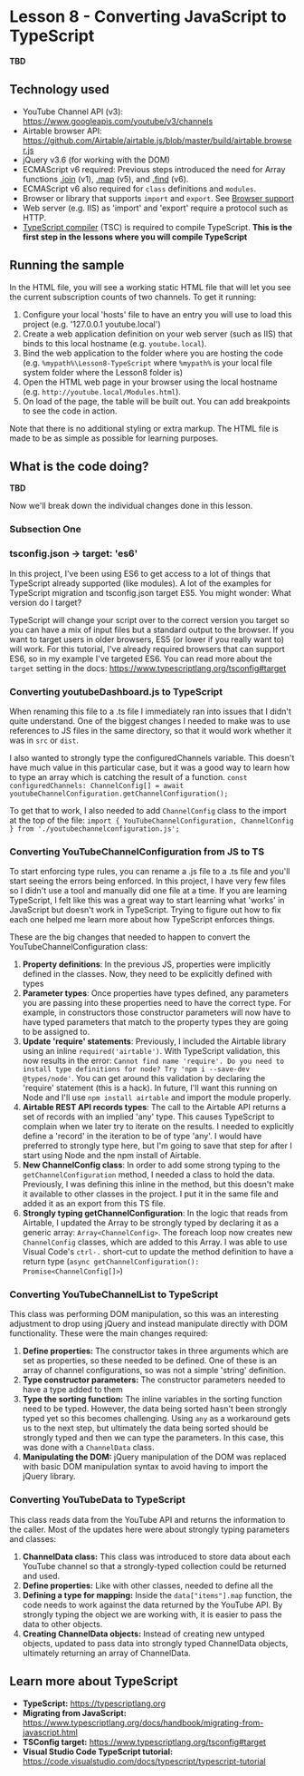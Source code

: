 # Lesson 8 - Converting JavaScript to TypeScript

**TBD**

## Technology used
- YouTube Channel API (v3): https://www.googleapis.com/youtube/v3/channels
- Airtable browser API: https://github.com/Airtable/airtable.js/blob/master/build/airtable.browser.js
- jQuery v3.6 (for working with the DOM)
- ECMAScript v6 required: Previous steps introduced the need for Array functions [.join](https://developer.mozilla.org/en-US/docs/Web/JavaScript/Reference/Global_Objects/Array/join) (v1), [.map](https://developer.mozilla.org/en-US/docs/Web/JavaScript/Reference/Global_Objects/Array/map) (v5), and [.find](https://developer.mozilla.org/en-US/docs/Web/JavaScript/Reference/Global_Objects/Array/find) (v6).
- ECMAScript v6 also required for `class` definitions and `modules`.
- Browser or library that supports `import` and `export`. See [Browser support](https://developer.mozilla.org/en-US/docs/Web/JavaScript/Guide/Modules#browser_support)
- Web server (e.g. IIS) as 'import' and 'export' require a protocol such as HTTP. 
- [TypeScript compiler](https://code.visualstudio.com/docs/typescript/typescript-tutorial#_install-the-typescript-compiler) (TSC) is required to compile TypeScript. **This is the first step in the lessons where you will compile TypeScript**

## Running the sample
In the HTML file, you will see a working static HTML file that will let you see the current subscription counts of two channels. To get it running:

1. Configure your local 'hosts' file to have an entry you will use to load this project (e.g. '127.0.0.1	youtube.local')
1. Create a web application definition on your web server (such as IIS) that binds to this local hostname (e.g. `youtube.local`).
1. Bind the web application to the folder where you are hosting the code (e.g. `%mypath%\Lesson8-TypeScript` where `%mypath%` is your local file system folder where the Lesson8 folder is)
1. Open the HTML web page in your browser using the local hostname (e.g. `http://youtube.local/Modules.html`). 
1. On load of the page, the table will be built out. You can add breakpoints to see the code in action.

Note that there is no additional styling or extra markup. The HTML file is made to be as simple as possible for learning purposes.

## What is the code doing?
**TBD**

Now we'll break down the individual changes done in this lesson.

### Subsection One

### tsconfig.json -> target: 'es6'
In this project, I've been using ES6 to get access to a lot of things that TypeScript already supported (like modules). A lot of the examples for TypeScript migration and tsconfig.json target ES5. You might wonder: What version do I target?

TypeScript will change your script over to the correct version you target so you can have a mix of input files but a standard output to the browser. If you want to target users in older browsers, ES5 (or lower if you really want to) will work. For this tutorial, I've already required browsers that can support ES6, so in my example I've targeted ES6. You can read more about the `target` setting in the docs: https://www.typescriptlang.org/tsconfig#target

### Converting youtubeDashboard.js to TypeScript
When renaming this file to a .ts file I immediately ran into issues that I didn't quite understand. One of the biggest changes I needed to make was to use references to JS files in the same directory, so that it would work whether it was in `src` or `dist`. 

I also wanted to strongly type the configuredChannels variable. This doesn't have much value in this particular case, but it was a good way to learn how to type an array which is catching the result of a function.
`const configuredChannels: ChannelConfig[] = await youtubeChannelConfiguration.getChannelConfiguration();`

To get that to work, I also needed to add `ChannelConfig` class to the import at the top of the file:
`import { YouTubeChannelConfiguration, ChannelConfig } from './youtubechannelconfiguration.js';`


### Converting YouTubeChannelConfiguration from JS to TS
To start enforcing type rules, you can rename a .js file to a .ts file and you'll start seeing the errors being enforced. In this project, I have very few files so I didn't use a tool and manually did one file at a time. If you are learning TypeScript, I felt like this was a great way to start learning what 'works' in JavaScript but doesn't work in TypeScript. Trying to figure out how to fix each one helped me learn more about how TypeScript enforces things.

These are the big changes that needed to happen to convert the YouTubeChannelConfiguration class:

1. **Property definitions**: In the previous JS, properties were implicitly defined in the classes. Now, they need to be explicitly defined with types
1. **Parameter types**: Once properties have types defined, any parameters you are passing into these properties need to have the correct type. For example, in constructors those constructor parameters will now have to have typed parameters that match to the property types they are going to be assigned to.
1. **Update 'require' statements**: Previously, I included the Airtable library using an inline `required('airtable')`. With TypeScript validation, this now results in the error: `Cannot find name 'require'. Do you need to install type definitions for node? Try 'npm i --save-dev @types/node'`.  You can get around this validation by declaring the 'require' statement (this is a hack). In future, I'll want this running on Node and I'll use `npm install airtable` and import the module properly.
1. **Airtable REST API records types**: The call to the Airtable API returns a set of records with an implied 'any' type. This causes TypeScript to complain when we later try to iterate on the results. I needed to explicitly define a 'record' in the iteration to be of type 'any'. I would have preferred to strongly type here, but I'm going to save that step for after I start using Node and the npm install of Airtable.
1. **New ChannelConfig class**: In order to add some strong typing to the `getChannelConfiguration` method, I needed a class to hold the data. Previously, I was defining this inline in the method, but this doesn't make it available to other classes in the project. I put it in the same file and added it as an export from this TS file.
1. **Strongly typing getChannelConfiguration**: In the logic that reads from Airtable, I updated the Array to be strongly typed by declaring it as a generic array: `Array<ChannelConfig>`. The foreach loop now creates new `ChannelConfig` classes, which are added to this Array. I was able to use Visual Code's `ctrl-.` short-cut to update the method definition to have a return type (`async getChannelConfiguration(): Promise<ChannelConfig[]>`)

### Converting YouTubeChannelList to TypeScript
This class was performing DOM manipulation, so this was an interesting adjustment to drop using jQuery and instead manipulate directly with DOM functionality. These were the main changes required:

1. **Define properties:** The constructor takes in three arguments which are set as properties, so these needed to be defined. One of these is an array of channel configurations, so was not a simple 'string' definition.
1. **Type constructor parameters:** The constructor parameters needed to have a type added to them
1. **Type the sorting function:** The inline variables in the sorting function need to be typed. However, the data being sorted hasn't been strongly typed yet so this becomes challenging. Using `any` as a workaround gets us to the next step, but ultimately the data being sorted should be strongly typed and then we can type the parameters. In this case, this was done with a `ChannelData` class.
1. **Manipulating the DOM:** jQuery manipulation of the DOM was replaced with basic DOM manipulation syntax to avoid having to import the jQuery library.

### Converting YouTubeData to TypeScript
This class reads data from the YouTube API and returns the information to the caller. Most of the updates here were about strongly typing parameters and classes:

1. **ChannelData class:** This class was introduced to store data about each YouTube channel so that a strongly-typed collection could be returned and used.
1. **Define properties:** Like with other classes, needed to define all the 
1. **Defining a type for mapping:** Inside the `data["items"].map` function, the code needs to work against the data returned by the YouTube API. By strongly typing the object we are working with, it is easier to pass the data to other objects.
1. **Creating ChannelData objects:** Instead of creating new untyped objects, updated to pass data into strongly typed ChannelData objects, ultimately returning an array of ChannelData.

## Learn more about TypeScript

 * **TypeScript:** https://typescriptlang.org
 * **Migrating from JavaScript:** https://www.typescriptlang.org/docs/handbook/migrating-from-javascript.html
 * **TSConfig target:** https://www.typescriptlang.org/tsconfig#target
 * **Visual Studio Code TypeScript tutorial:** https://code.visualstudio.com/docs/typescript/typescript-tutorial